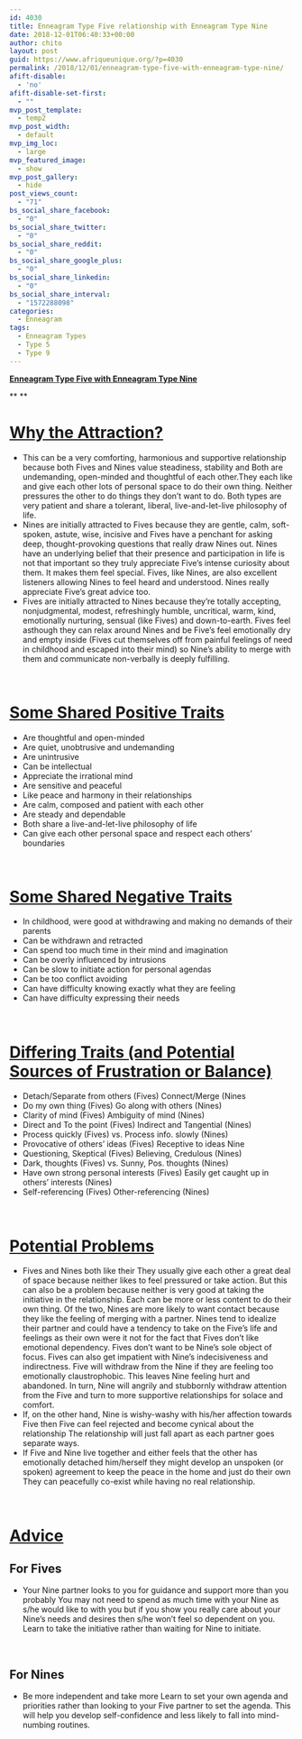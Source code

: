 ```yaml
---
id: 4030
title: Enneagram Type Five relationship with Enneagram Type Nine
date: 2018-12-01T06:40:33+00:00
author: chito
layout: post
guid: https://www.afriqueunique.org/?p=4030
permalink: /2018/12/01/enneagram-type-five-with-enneagram-type-nine/
afift-disable:
  - 'no'
afift-disable-set-first:
  - ""
mvp_post_template:
  - temp2
mvp_post_width:
  - default
mvp_img_loc:
  - large
mvp_featured_image:
  - show
mvp_post_gallery:
  - hide
post_views_count:
  - "71"
bs_social_share_facebook:
  - "0"
bs_social_share_twitter:
  - "0"
bs_social_share_reddit:
  - "0"
bs_social_share_google_plus:
  - "0"
bs_social_share_linkedin:
  - "0"
bs_social_share_interval:
  - "1572288098"
categories:
  - Enneagram
tags:
  - Enneagram Types
  - Type 5
  - Type 9
---
```

**<u>Enneagram Type Five with Enneagram Type Nine</u>**

** **

# <u>Why the Attraction?</u>

  * This can be a very comforting, harmonious and supportive relationship because both Fives and Nines value steadiness, stability and Both are undemanding, open-minded and thoughtful of each other.They each like and give each other lots of personal space to do their own thing. Neither pressures the other to do things they don’t want to do. Both types are very patient and share a tolerant, liberal, live-and-let-live philosophy of life.
  * Nines are initially attracted to Fives because they are gentle, calm, soft-spoken, astute, wise, incisive and Fives have a penchant for asking deep, thought-provoking questions that really draw Nines out. Nines have an underlying belief that their presence and participation in life is not that important so they truly appreciate Five’s intense curiosity about them. It makes them feel special. Fives, like Nines, are also excellent listeners allowing Nines to feel heard and understood. Nines really appreciate Five’s great advice too.
  * Fives are initially attracted to Nines because they’re totally accepting, nonjudgmental, modest, refreshingly humble, uncritical, warm, kind, emotionally nurturing, sensual (like Fives) and down-to-earth. Fives feel asthough they can relax around Nines and be Five’s feel emotionally dry and empty inside (Fives cut themselves off from painful feelings of need in childhood and escaped into their mind) so Nine’s ability to merge with them and communicate non-verbally is deeply fulfilling.

&nbsp;

# <u>Some Shared Positive Traits</u>

  * Are thoughtful and open-minded
  * Are quiet, unobtrusive and undemanding
  * Are unintrusive
  * Can be intellectual
  * Appreciate the irrational mind
  * Are sensitive and peaceful
  * Like peace and harmony in their relationships
  * Are calm, composed and patient with each other
  * Are steady and dependable
  * Both share a live-and-let-live philosophy of life
  * Can give each other personal space and respect each others’ boundaries

&nbsp;

# <u>Some Shared Negative Traits</u>

  * In childhood, were good at withdrawing and making no demands of their parents
  * Can be withdrawn and retracted
  * Can spend too much time in their mind and imagination
  * Can be overly influenced by intrusions
  * Can be slow to initiate action for personal agendas
  * Can be too conflict avoiding
  * Can have difficulty knowing exactly what they are feeling
  * Can have difficulty expressing their needs

&nbsp;

# <u>Differing Traits (and Potential Sources of Frustration or Balance)</u>

  * Detach/Separate from others (Fives) Connect/Merge (Nines
  * Do my own thing (Fives) Go along with others (Nines)
  * Clarity of mind (Fives) Ambiguity of mind (Nines)
  * Direct and To the point (Fives) Indirect and Tangential (Nines)
  * Process quickly (Fives) vs. Process info. slowly (Nines)
  * Provocative of others’ ideas (Fives) Receptive to ideas Nine
  * Questioning, Skeptical (Fives) Believing, Credulous (Nines)
  * Dark, thoughts (Fives) vs. Sunny, Pos. thoughts (Nines)
  * Have own strong personal interests (Fives) Easily get caught up in others’ interests (Nines)
  * Self-referencing (Fives) Other-referencing (Nines)

&nbsp;

# <u>Potential Problems</u>

  * Fives and Nines both like their They usually give each other a great deal of space because neither likes to feel pressured or take action. But this can also be a problem because neither is very good at taking the initiative in the relationship. Each can be more or less content to do their own thing. Of the two, Nines are more likely to want contact because they like the feeling of merging with a partner. Nines tend to idealize their partner and could have a tendency to take on the Five’s life and feelings as their own were it not for the fact that Fives don’t like emotional dependency. Fives don’t want to be Nine’s sole object of focus. Fives can also get impatient with Nine’s indecisiveness and indirectness. Five will withdraw from the Nine if they are feeling too emotionally claustrophobic. This leaves Nine feeling hurt and abandoned. In turn, Nine will angrily and stubbornly withdraw attention from the Five and turn to more supportive relationships for solace and comfort.
  * If, on the other hand, Nine is wishy-washy with his/her affection towards Five then Five can feel rejected and become cynical about the relationship The relationship will just fall apart as each partner goes separate ways.
  * If Five and Nine live together and either feels that the other has emotionally detached him/herself they might develop an unspoken (or spoken) agreement to keep the peace in the home and just do their own They can peacefully co-exist while having no real relationship.

&nbsp;

# <u>Advice</u>

## For Fives

  * Your Nine partner looks to you for guidance and support more than you probably You may not need to spend as much time with your Nine as s/he would like to with you but if you show you really care about your Nine’s needs and desires then s/he won’t feel so dependent on you. Learn to take the initiative rather than waiting for Nine to initiate.

&nbsp;

## For Nines

  * Be more independent and take more Learn to set your own agenda and priorities rather than looking to your Five partner to set the agenda. This will help you develop self-confidence and less likely to fall into mind-numbing routines.